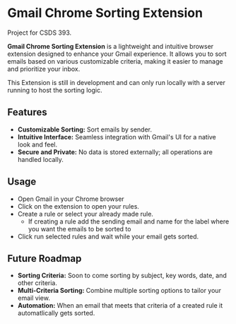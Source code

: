 # Gmail Chrome Sorting Extension
Project for CSDS 393.

**Gmail Chrome Sorting Extension** is a lightweight and intuitive browser extension designed to enhance your Gmail experience. It allows you to sort emails based on various customizable criteria, making it easier to manage and prioritize your inbox.

This Extension is still in development and can only run locally with a server running to host the sorting logic.

## Features

- **Customizable Sorting:** Sort emails by sender.
- **Intuitive Interface:** Seamless integration with Gmail's UI for a native look and feel.
- **Secure and Private:** No data is stored externally; all operations are handled locally.

## Usage

- Open Gmail in your Chrome browser
- Click on the extension to open your rules.
- Create a rule or select your already made rule.
  - If creating a rule add the sending email and name for the label where you want the emails to be sorted to
- Click run selected rules and wait while your email gets sorted.

## Future Roadmap

- **Sorting Criteria:** Soon to come sorting by subject, key words, date, and other criteria.
- **Multi-Criteria Sorting:** Combine multiple sorting options to tailor your email view.
- **Automation:** When an email that meets that criteria of a created rule it automatlically gets sorted.
